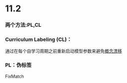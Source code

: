 # 11.2

### 两个方法:PL,CL

### Curriculum Labeling (CL)：

通过在每个自学习周期之前重新启动模型参数来避免[概念漂移](https://www.zhihu.com/search?q=%E6%A6%82%E5%BF%B5%E6%BC%82%E7%A7%BB\&search\_source=Entity\&hybrid\_search\_source=Entity\&hybrid\_search\_extra=%7B%22sourceType%22%3A%22article%22%2C%22sourceId%22%3A%22530860794%22%7D)



### PL：伪标签



FixMatch
